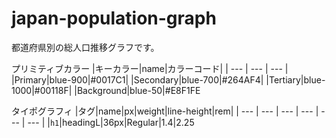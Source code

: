 # japan-population-graph

都道府県別の総人口推移グラフです。

プリミティブカラー
|キーカラー|name|カラーコード|
| --- | --- | --- |
|Primary|blue-900|#0017C1|
|Secondary|blue-700|#264AF4|
|Tertiary|blue-1000|#00118F|
|Background|blue-50|#E8F1FE

タイポグラフィ
|タグ|name|px|weight|line-height|rem|
| --- | --- | --- | --- | --- | --- |
|`h1`|headingL|36px|Regular|1.4|2.25
